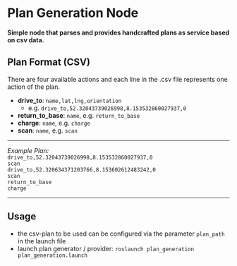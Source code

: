 # Plan Generation Node

**Simple node that parses and provides handcrafted plans as service based on csv data.**

## Plan Format (CSV)

There are four available actions and each line in the .csv file represents one action of the plan.
- **drive_to**: `name,lat,lng,orientation`
    - e.g. `drive_to,52.32043739026998,8.153532860027937,0`
- **return_to_base**: `name`, e.g. `return_to_base`
- **charge**: `name`, e.g. `charge`
- **scan**: `name`, e.g. `scan`

-----
*Example Plan:*  
`drive_to,52.32043739026998,8.153532860027937,0`  
`scan`  
`drive_to,52.320634371203766,8.153602612483242,0`  
`scan`  
`return_to_base`  
`charge`  

-----

## Usage

- the csv-plan to be used can be configured via the parameter `plan_path` in the launch file
- launch plan generator / provider: `roslaunch plan_generation plan_generation.launch`
